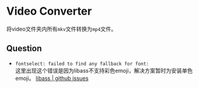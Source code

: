 # Video Converter
将video文件夹内所有`mkv`文件转换为`mp4`文件。

## Question
- `fontselect: failed to find any fallback for font:`   
这里出现这个错误是因为libass不支持彩色emoji，解决方案暂时为安装单色emoji。
[libass | github issues](https://github.com/libass/libass/issues/137)